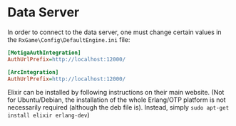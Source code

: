 # Data Server
In order to connect to the data server, one must change certain values in the `RxGame\Config\DefaultEngine.ini` file:

```ini
[MotigaAuthIntegration]
AuthUrlPrefix=http://localhost:12000/

[ArcIntegration]
AuthUrlPrefix=http://localhost:12000/
```

Elixir can be installed by following instructions on their main website. (Not for Ubuntu/Debian, the installation of the whole Erlang/OTP platform is not necessarily required (although the deb file is). Instead, simply `sudo apt-get install elixir erlang-dev`)